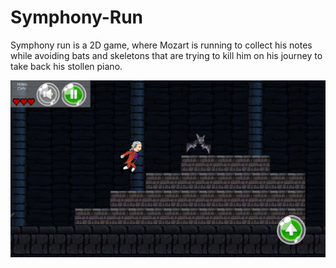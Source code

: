 # Symphony-Run

Symphony run is a 2D game, where Mozart is running to collect his notes while avoiding bats and skeletons that are trying to kill him on his journey to take back his stollen piano.

![Screenshot](Screenshots/run.jpg)

